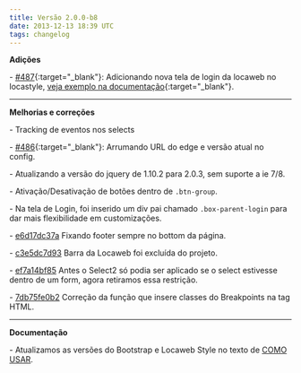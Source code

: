 ```yaml
---
title: Versão 2.0.0-b8
date: 2013-12-13 18:39 UTC
tags: changelog
---
```


**Adições**

\- [#487](https://github.com/locaweb/locawebstyle/pull/487){:target="_blank"}: Adicionando nova tela de login da locaweb no locastyle, [veja exemplo na documentação](http://locaweb.github.io/locawebstyle/manual/exemplos/login "Veja o exemplo na documentação"){:target="_blank"}.

---

**Melhorias e correções**

\- Tracking de eventos nos selects

\- [#486](https://github.com/locaweb/locawebstyle/pull/486){:target="_blank"}: Arrumando URL do edge e versão atual no config.

\- Atualizando a versão do jquery de 1.10.2 para 2.0.3, sem suporte a ie 7/8.

\- Ativação/Desativação de botões dentro de <code>.btn-group</code>.

\- Na tela de Login, foi inserido um div pai chamado <code>.box-parent-login</code> para dar mais flexibilidade em customizações.

\- [e6d17dc37a](https://github.com/locaweb/locawebstyle/commit/e6d17dc37afd3447f51acc0a6b0577c47a38ae3b) Fixando footer sempre no bottom da página.

\- [c3e5dc7d93](https://github.com/locaweb/locawebstyle/commit/c3e5dc7d9372150213035c691b1b582cf0ab55e3) Barra da Locaweb foi excluída do projeto.

\- [ef7a14bf85](https://github.com/locaweb/locawebstyle/commit/ef7a14bf8594649af63c85eeaa3ae17281533169) Antes o Select2 só podia ser aplicado se o select estivesse dentro de um form, agora retiramos essa restrição.

\- [7db75fe0b2](https://github.com/locaweb/locawebstyle/commit/7db75fe0b204207d221333019b6148c383347525) Correção da função que insere classes do Breakpoints na tag HTML.

---

**Documentação**

\- Atualizamos as versões do Bootstrap e Locaweb Style no texto de [COMO USAR](http://locaweb.github.io/locawebstyle/manual/introducao/como-usar/).
